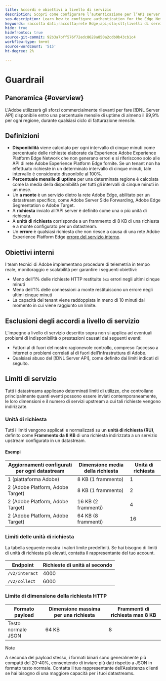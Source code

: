 ```yaml
---
title: Accordi e obiettivi a livello di servizio
description: Scopri come configurare l’autenticazione per l’API server di rete Edge
seo-description: Learn how to configure authentication for the Edge Network Server API
keywords: raccolta dati;raccolta;rete Edge;api;sla;slt;livelli di servizio
hide: true
hidefromtoc: true
source-git-commit: 92b3a7bff576f72edc8628a850a2cdb9b43cb1c4
workflow-type: tm+mt
source-wordcount: '515'
ht-degree: 2%

---
```



# Guardrail

## Panoramica {#overview}

L&#39;Adobe utilizzerà gli sforzi commercialmente rilevanti per fare [!DNL Server API] disponibile entro una percentuale mensile di uptime di almeno il 99,9% per ogni regione, durante qualsiasi ciclo di fatturazione mensile.

## Definizioni

* **Disponibilità** viene calcolato per ogni intervallo di cinque minuti come percentuale delle richieste elaborate da Experience Adobe Experience Platform Edge Network che non generano errori e si riferiscono solo alle API di rete Adobe Experience Platform Edge fornite. Se un tenant non ha effettuato richieste in un determinato intervallo di cinque minuti, tale intervallo è considerato disponibile al 100%.
* **Percentuale mensile di uptime** per una determinata regione è calcolata come la media della disponibilità per tutti gli intervalli di cinque minuti in un mese.
* Un **a monte** è un servizio dietro la rete Adobe Edge, abilitato per un datastream specifico, come Adobe Server Side Forwarding, Adobe Edge Segmentation o Adobe Target.
* A **richiesta** inviato all&#39;API server è definito come una o più unità di richiesta.
* A **unità di richiesta** corrisponde a un frammento di 8 KB di una richiesta e a monte configurato per un datastream.
* Un **errore** è qualsiasi richiesta che non riesce a causa di una rete Adobe Experience Platform Edge [errore del servizio interno](error-handling.md).

## Obiettivi interni

I team tecnici di Adobe implementano procedure di telemetria in tempo reale, monitoraggio e scalabilità per garantire i seguenti obiettivi:

* Meno dell&#39;1% delle richieste HTTP restituite `5xx` errori negli ultimi cinque minuti
* Meno dell’1% delle connessioni a monte restituiscono un errore negli ultimi cinque minuti
* La capacità del tenant viene raddoppiata in meno di 10 minuti dal momento in cui viene raggiunto un limite.

## Esclusioni degli accordi a livello di servizio

L’impegno a livello di servizio descritto sopra non si applica ad eventuali problemi di indisponibilità o prestazioni causati dai seguenti eventi:

* Fattori al di fuori del nostro ragionevole controllo, compreso l’accesso a Internet o problemi correlati al di fuori dell’infrastruttura di Adobe.
* Qualsiasi abuso del [!DNL Server API], come definito dai limiti indicati di seguito.

## Limiti di servizio

Tutti i datastreams applicano determinati limiti di utilizzo, che controllano principalmente quanti eventi possono essere inviati contemporaneamente, le loro dimensioni e il numero di servizi upstream a cui tali richieste vengono indirizzate.

### Unità di richiesta

Tutti i limiti vengono applicati e normalizzati su un **unità di richiesta (RU)**, definito come **Frammento da 8 KB** di una richiesta indirizzata a un servizio upstream configurato in un datastream.

#### Esempi

| Aggiornamenti configurati per ogni datastream | Dimensione media della richiesta | Unità di richiesta |
| --- | --- | --- |
| 1 (piattaforma Adobe) | 8 KB (1 frammento) | 1 |
| 2 (Adobe Platform, Adobe Target) | 8 KB (1 frammento) | 2 |
| 2 (Adobe Platform, Adobe Target) | 16 KB (2 frammenti) | 4 |
| 2 (Adobe Platform, Adobe Target) | 64 KB (8 frammenti) | 16 |

### Limiti delle unità di richiesta

La tabella seguente mostra i valori limite predefiniti. Se hai bisogno di limiti di unità di richiesta più elevati, contatta il rappresentante del tuo account.

| Endpoint | Richieste di unità al secondo |
| --- | --- |
| `/v2/interact` | 4000 |
| `/v2/collect` | 6000 |


### Limite di dimensione della richiesta HTTP

| Formato payload | Dimensione massima per una richiesta | Frammenti di richiesta max 8 KB |
| --- | --- | --- |
| Testo normale JSON | 64 KB | 8 |


>[!NOTE]
>
>A seconda del payload stesso, i formati binari sono generalmente più compatti del 20-40%, consentendo di inviare più dati rispetto a JSON in formato testo normale. Contatta il tuo rappresentante dell’Assistenza clienti se hai bisogno di una maggiore capacità per i tuoi datastreams.

